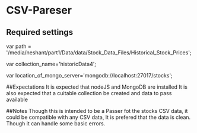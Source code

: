 

# CSV-Pareser

## Required settings 
var path = '/media/neshant/part1/Data/data/Stock_Data_Files/Historical_Stock_Prices';

var collection_name='historicData4';

var location_of_mongo_server='mongodb://localhost:27017/stocks';

##Expectations
It is expected that nodeJS and MongoDB are installed
It is also expected that a cuitable collection be created and data to pass available 

##Notes
Though this is intended to be a Passer fot the stocks CSV data, it could be compatible with any CSV data, It is prefered that the data is clean. Though it can handle some basic errors.
